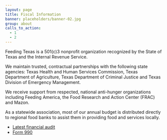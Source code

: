 ```yaml
---
layout: page
title: Fiscal Information
banner: placeholders/banner-02.jpg
group: about
calls_to_action:
  - 1
  - 2
---
```

Feeding Texas is a 501(c)3 nonprofit organization recognized by the State of Texas and the Internal Revenue Service. 

We maintain trusted, contractual partnerships with the following state agencies: Texas Health and Human Services Commission, Texas Department of Agriculture, Texas Department of Criminal Justice and Texas Division of Emergency Management. 

We receive support from respected, national anti-hunger organizations including Feeding America, the Food Research and Action Center (FRAC) and Mazon. 

As a statewide association, most of our annual budget is distributed directly to regional food banks to assist them in providing food and services locally.

* [Latest financial audit](https://s3-us-west-2.amazonaws.com/assets.feedingtexas.org/pdf/Latest_Audit.pdf)
* [Form 990](https://s3-us-west-2.amazonaws.com/assets.feedingtexas.org/pdf/Form_990.pdf)
